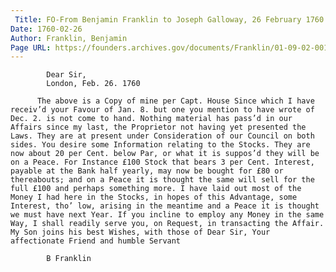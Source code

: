 ```yaml
---
 Title: FO-From Benjamin Franklin to Joseph Galloway, 26 February 1760
Date: 1760-02-26
Author: Franklin, Benjamin
Page URL: https://founders.archives.gov/documents/Franklin/01-09-02-0013
---
```


          
            Dear Sir,
            London, Feb. 26. 1760
          
          The above is a Copy of mine per Capt. House Since which I have receiv’d your Favour of Jan. 8. but one you mention to have wrote of Dec. 2. is not come to hand. Nothing material has pass’d in our Affairs since my last, the Proprietor not having yet presented the Laws. They are at present under Consideration of our Council on both sides. You desire some Information relating to the Stocks. They are now about 20 per Cent. below Par, or what it is suppos’d they will be on a Peace. For Instance £100 Stock that bears 3 per Cent. Interest, payable at the Bank half yearly, may now be bought for £80 or thereabouts; and on a Peace it is thought the same will sell for the full £100 and perhaps something more. I have laid out most of the Money I had here in the Stocks, in hopes of this Advantage, some Interest, tho’ low, arising in the meantime and a Peace it is thought we must have next Year. If you incline to employ any Money in the same Way, I shall readily serve you, on Request, in transacting the Affair. My Son joins his best Wishes, with those of Dear Sir, Your affectionate Friend and humble Servant
          
            B Franklin
          
        
